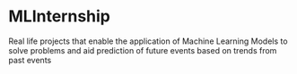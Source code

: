 # MLInternship
Real life projects that enable the application of Machine Learning Models to solve problems and aid prediction of future events based on trends from past events
